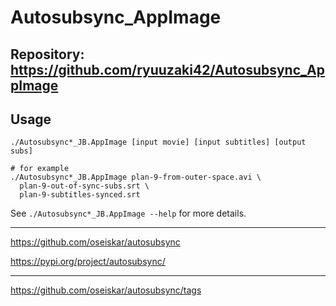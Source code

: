 
# Autosubsync_AppImage

## Repository: https://github.com/ryuuzaki42/Autosubsync_AppImage

## Usage

```
./Autosubsync*_JB.AppImage [input movie] [input subtitles] [output subs]

# for example
./Autosubsync*_JB.AppImage plan-9-from-outer-space.avi \
  plan-9-out-of-sync-subs.srt \
  plan-9-subtitles-synced.srt
```
See `./Autosubsync*_JB.AppImage --help` for more details.

---
https://github.com/oseiskar/autosubsync

https://pypi.org/project/autosubsync/

---
https://github.com/oseiskar/autosubsync/tags
